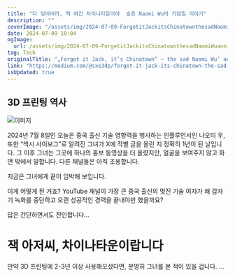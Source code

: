 ```yaml
---
title: "다 잊어버려, 잭 여긴 차이나타운이야  슬픈 Naomi Wu의 기념일 이야기"
description: ""
coverImage: "/assets/img/2024-07-09-ForgetitJackitsChinatownthesadNaomiWuanniversarystory_0.png"
date: 2024-07-09 10:04
ogImage: 
  url: /assets/img/2024-07-09-ForgetitJackitsChinatownthesadNaomiWuanniversarystory_0.png
tag: Tech
originalTitle: "„Forget it Jack, it’s Chinatown” — the sad Naomi Wu’ anniversary story"
link: "https://medium.com/@sxe3dp/forget-it-jack-its-chinatown-the-sad-naomi-wu-anniversary-story-73b861b58fe5"
isUpdated: true
---
```






## 3D 프린팅 역사

![이미지](/assets/img/2024-07-09-ForgetitJackitsChinatownthesadNaomiWuanniversarystory_0.png)

2024년 7월 8일인 오늘은 중국 출신 기술 영향력을 행사하는 인플루언서인 나오미 우, 또한 “섹시 사이보그”로 알려진 그녀가 X에 작별 글을 올린 지 정확히 1년이 된 날입니다. 그 이후 그녀는 그곳에 하나의 홍보 동영상을 더 올렸지만, 얼굴을 보여주지 않고 화면 밖에서 말합니다. 다른 채널들은 아직 조용합니다.

지금은 그녀에게 끝이 임박해 보입니다.

<div class="content-ad"></div>

이게 어떻게 된 거죠? YouTube 채널이 가장 큰 중국 출신의 멋진 기술 여자가 왜 갑자기 녹화를 중단하고 오랜 성공적인 경력을 끝내야만 했을까요?

답은 간단하면서도 잔인합니다…

# 잭 아저씨, 차이나타운이랍니다

만약 3D 프린팅에 2-3년 이상 사용해오셨다면, 분명히 그녀를 본 적이 있을 겁니다. …